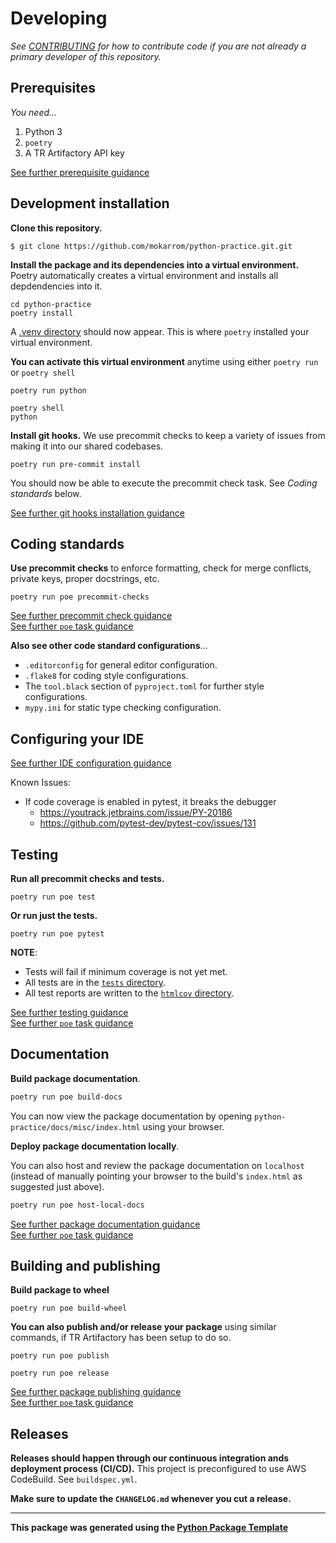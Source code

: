 # Developing

*See [CONTRIBUTING](CONTRIBUTING.md) for how to contribute code if you are not already a primary developer of this repository.*

## Prerequisites

*You need...*

1. Python 3
2. `poetry`
3. A TR Artifactory API key

[See further prerequisite guidance](https://python.labs.thomsonreuters.com/get-started/prerequisites/)

## Development installation

**Clone this repository.**

```
$ git clone https://github.com/mokarrom/python-practice.git.git
```

**Install the package and its dependencies into a virtual environment.** Poetry automatically creates a virtual environment and installs all depdendencies into it.

```
cd python-practice
poetry install
```

A [.venv directory](https://python.labs.thomsonreuters.com/reference/#venv-directory) should now appear. This is where `poetry` installed your virtual environment.

**You can activate this virtual environment** anytime using either `poetry run` or `poetry shell`

```
poetry run python
```

```
poetry shell
python
```

**Install git hooks.** We use precommit checks to keep a variety of issues from making it into our shared codebases.

```
poetry run pre-commit install
```

You should now be able to execute the precommit check task. See *Coding standards* below.

[See further git hooks installation guidance](https://python.labs.thomsonreuters.com/get-started/install-git-hooks/)</br>

## Coding standards

**Use precommit checks** to enforce formatting, check for merge conflicts, private keys, proper docstrings, etc.

```
poetry run poe precommit-checks
```

[See further precommit check guidance](https://python.labs.thomsonreuters.com/get-started/install-git-hooks/)</br>
[See further `poe` task guidance](https://python.labs.thomsonreuters.com/reference/#poe)

**Also see other code standard configurations**...

- `.editorconfig` for general editor configuration.
- `.flake8` for coding style configurations.
- The `tool.black` section of `pyproject.toml` for further style configurations.
- `mypy.ini` for static type checking configuration.


## Configuring your IDE

[See further IDE configuration guidance](https://python.labs.thomsonreuters.com/get-started/configure-your-ide/)

Known Issues:

- If code coverage is enabled in pytest, it breaks the debugger
  - <https://youtrack.jetbrains.com/issue/PY-20186>
  - <https://github.com/pytest-dev/pytest-cov/issues/131>

## Testing

**Run all precommit checks and tests.**

```
poetry run poe test
```

**Or run just the tests.**

```
poetry run poe pytest
```

**NOTE**:

- Tests will fail if minimum coverage is not yet met.
- All tests are in the [`tests` directory](https://python.labs.thomsonreuters.com/reference/#tests-directory).
- All test reports are written to the [`htmlcov` directory](https://python.labs.thomsonreuters.com/reference/#htmlcov-directory).

[See further testing guidance](https://python.labs.thomsonreuters.com/testing/run-tests/)</br>
[See further `poe` task guidance](https://python.labs.thomsonreuters.com/reference/#poe)

## Documentation

**Build package documentation**.

```bash
poetry run poe build-docs
```

You can now view the package documentation by opening `python-practice/docs/misc/index.html` using your browser.

**Deploy package documentation locally**.

You can also host and review the package documentation on `localhost` (instead of manually pointing your browser to the build's `index.html` as suggested just above).

```bash
poetry run poe host-local-docs
```

[See further package documentation guidance](https://python.labs.thomsonreuters.com/documentation/build-docs/)</br>
[See further `poe` task guidance](https://python.labs.thomsonreuters.com/reference/#poe)

## Building and publishing

**Build package to wheel**

```
poetry run poe build-wheel
```

**You can also publish and/or release your package** using similar commands, if TR Artifactory has been setup to do so.

```
poetry run poe publish
```

```
poetry run poe release
```

[See further package publishing guidance](https://python.labs.thomsonreuters.com/publishing/publish-your-package/)</br>
[See further `poe` task guidance](https://python.labs.thomsonreuters.com/reference/#poe)

## Releases

**Releases should happen through our continuous integration ands deployment process (CI/CD).**
This project is preconfigured to use AWS CodeBuild. See `buildspec.yml`.

**Make sure to update the `CHANGELOG.md` whenever you cut a release.**

---

**This package was generated using the [Python Package Template](https://python.labs.thomsonreuters.com/)**
